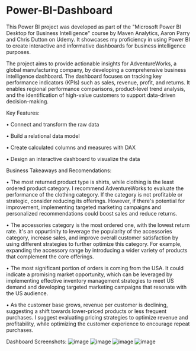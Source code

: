 # Power-BI-Dashboard

This Power BI project was developed as part of the "Microsoft Power BI Desktop for Business Intelligence" course by Maven Analytics, Aaron Parry and Chris Dutton on Udemy. 
It showcases my proficiency in using Power BI to create interactive and informative dashboards for business intelligence purposes.

The project aims to provide actionable insights for AdventureWorks, a global manufacturing company, by developing a comprehensive business intelligence dashboard. The dashboard focuses on tracking key performance indicators (KPIs) such as sales, revenue, profit, and returns. It enables regional performance comparisons, product-level trend analysis, and the identification of high-value customers to support data-driven decision-making.

Key Features:

 • Connect and transform the raw data
 
 • Build a relational data model
 
 • Create calculated columns and measures with DAX
 
 • Design an interactive dashboard to visualize the data

Business Takeaways and Recomendations:

 • The most returned product type is shirts, while clothing is the least ordered product category.
 I recommend AdventureWorks to evaluate the performance of the clothing category. If the category is not profitable or strategic, consider reducing its offerings. However, if there's potential for improvement, implementing targeted marketing campaigns and personalized recommendations could boost sales and reduce returns.
 
 •  The accessories category is the most ordered one, with the lowest return rate. it's an oppurtinity to leverage the popularity of the accessories category, increase sales, and improve overall customer satisfaction by using different strategies to further optimize this category. For example, expanding the accessory range by introducing a wider variety of products that complement the core offerings.
 
 • The most significant portion of orders is coming from the USA. It could indicate a promising market opportunity, which can be leveraged by implementing effective inventory management strategies to meet US demand and developing targeted marketing campaigns that resonate with the US audience.

 • As the customer base grows, revenue per customer is declining, suggesting a shift towards lower-priced products or less frequent purchases. I suggest evaluating pricing strategies to optimize revenue and profitability, while optimizing the customer experience to encourage repeat purchases.

Dashboard Screenshots:
![image](https://github.com/user-attachments/assets/35f79b4f-6ca6-456a-9380-651d9cdd3d16)
![image](https://github.com/user-attachments/assets/9f0a4bc3-d62f-4a87-9007-7f57b258c76a)
![image](https://github.com/user-attachments/assets/bac9816a-27b8-4db4-b2b6-7e81414926e2)
![image](https://github.com/user-attachments/assets/db4a793e-bb20-412c-9f37-5c2fabc55dc4)

